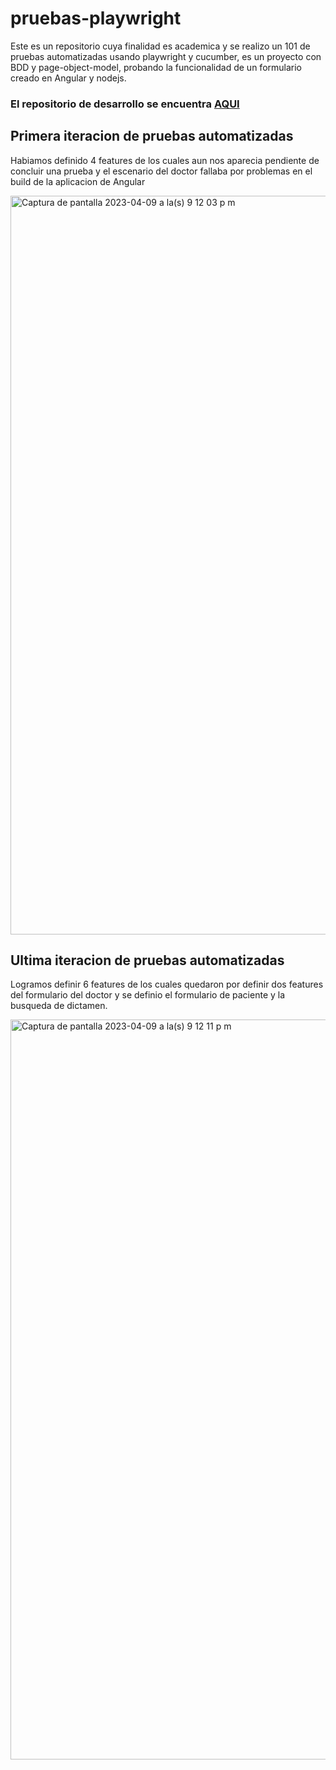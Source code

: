 # pruebas-playwright

Este es un repositorio cuya finalidad es academica y se realizo un 101 de pruebas automatizadas usando playwright y cucumber, es un proyecto con BDD y page-object-model, probando la funcionalidad de un formulario creado en Angular y nodejs.

### El repositorio de desarrollo se encuentra [AQUI](https://github.com/marialejandraip/app)

## Primera iteracion de pruebas automatizadas

Habiamos definido 4 features de los cuales aun nos aparecia pendiente de concluir una prueba y el escenario del doctor fallaba por problemas en el build de la aplicacion de Angular

<img width="1182" alt="Captura de pantalla 2023-04-09 a la(s) 9 12 03 p m" src="https://user-images.githubusercontent.com/108075149/230811639-ded33e5a-6d05-47fb-ad4f-af67ac7d6066.png">


## Ultima iteracion de pruebas automatizadas

Logramos definir 6 features de los cuales quedaron por definir dos features del formulario del doctor y se definio el formulario de paciente y la busqueda de dictamen.

<img width="1184" alt="Captura de pantalla 2023-04-09 a la(s) 9 12 11 p m" src="https://user-images.githubusercontent.com/108075149/230811651-026fad42-cd43-453d-baf0-ee2bed517f31.png">
